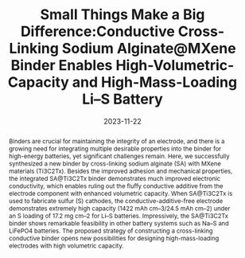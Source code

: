 ---
title: "Small Things Make a Big Difference:Conductive Cross-Linking  Sodium Alginate@MXene Binder Enables High-Volumetric-Capacity and  High-Mass-Loading Li–S Battery"
authors:
- Lu Cheng
- Ruiyuan Tian
- Yifan Zhao
- Zhixuan Wei
- 蒲鑫
- 朱有亮
- Dong Zhang
- Fei Du
date: "2023-11-22"
doi: "10.1021/acs.nanolett.3c03429"
publish_types: ["期刊文章"]
publication: "Nano Letters"
publication_short: "Nano Lett."
abstract: "Binders are crucial for maintaining the integrity of an  electrode, and there is a growing need for integrating multiple  desirable properties into the binder for high-energy batteries, yet  significant challenges remain. Here, we successfully synthesized a new  binder by cross-linking sodium alginate (SA) with MXene materials  (Ti3C2Tx). Besides the improved adhesion and mechanical properties, the  integrated SA@Ti3C2Tx binder demonstrates much improved electronic  conductivity, which enables ruling out the fluffy conductive additive  from the electrode component with enhanced volumetric capacity. When  SA@Ti3C2Tx is used to fabricate sulfur (S) cathodes, the  conductive-additive-free electrode demonstrates extremely high capacity  (1422 mAh cm–3/24.5 mAh cm–2) under an S loading of 17.2 mg cm–2 for  Li–S batteries. Impressively, the SA@Ti3C2Tx binder shows remarkable  feasibility in other battery systems such as Na–S and LiFePO4 batteries.  The proposed strategy of constructing a cross-linking conductive binder  opens new possibilities for designing high-mass-loading electrodes with  high volumetric capacity."
url_pdf: "https://doi.org/10.1021/acs.nanolett.3c03429"
---
